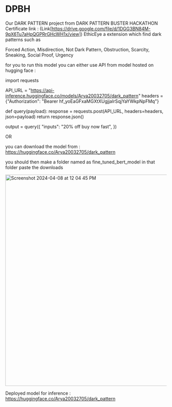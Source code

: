# DPBH


Our DARK PATTERN project from DARK PATTERN BUSTER HACKATHON
Certificate link : (Link[https://drive.google.com/file/d/1DGG3BN84M-9pX6Tu7aHpQGPRrGHcWH1x/view])
EthicEye a extension which find dark patterns such as 

Forced Action,
Misdirection,
Not Dark Pattern,
Obstruction,
Scarcity,
Sneaking,
Social Proof,
Urgency

for you to run this model you can either use API from model hosted on hugging face : 

import requests

API_URL = "https://api-inference.huggingface.co/models/Arya20032705/dark_pattern"
headers = {"Authorization": "Bearer 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"}

def query(payload):
	response = requests.post(API_URL, headers=headers, json=payload)
	return response.json()
	
output = query({
	"inputs": "20% off buy now fast",
})


OR 


you can download the model from : https://huggingface.co/Arya20032705/dark_pattern

you should then make a folder named as fine_tuned_bert_model
in that folder paste the downloads

<img width="658" alt="Screenshot 2024-04-08 at 12 04 45 PM" src="https://github.com/AryaR2705/EthicEye/assets/139691040/dee40121-c01f-4328-b23d-01ce6a9a4869">





Deployed model for inference : https://huggingface.co/Arya20032705/dark_pattern



